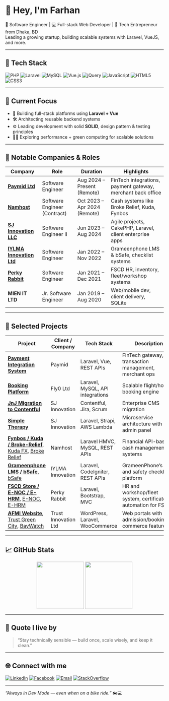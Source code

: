# 👋 Hey, I'm Farhan

🚀 Software Engineer | 💻 Full-stack Web Developer | 🌱 Tech Entrepreneur from Dhaka, BD  
Leading a growing startup, building scalable systems with Laravel, VueJS, and more.

---

## 🔧 Tech Stack
![PHP](https://img.shields.io/badge/-PHP-777BB4?style=flat&logo=php&logoColor=white)
![Laravel](https://img.shields.io/badge/-Laravel-E74430?style=flat&logo=laravel&logoColor=white)
![MySQL](https://img.shields.io/badge/-MySQL-00758F?style=flat&logo=mysql&logoColor=white)
![Vue.js](https://img.shields.io/badge/-Vue.js-42b883?style=flat&logo=vue.js&logoColor=white)
![jQuery](https://img.shields.io/badge/-jQuery-0769AD?style=flat&logo=jquery&logoColor=white)
![JavaScript](https://img.shields.io/badge/-JavaScript-F7DF1E?style=flat&logo=javascript&logoColor=black)
![HTML5](https://img.shields.io/badge/-HTML5-E34F26?style=flat&logo=html5&logoColor=white)
![CSS3](https://img.shields.io/badge/-CSS3-1572B6?style=flat&logo=css3)

---

## 📌 Current Focus
- 🔧 Building full-stack platforms using **Laravel + Vue**
- 🛠 Architecting reusable backend systems
- ⚙️ Leading development with solid **SOLID**, design pattern & testing principles
- 🚴‍♂️ Exploring performance + green computing for scalable solutions

---

## 🔨 Notable Companies & Roles

| Company                                             | Role                         | Duration                    | Highlights                                                  |
|-----------------------------------------------------|------------------------------|-----------------------------|-------------------------------------------------------------|
| [**Paymid Ltd**](https://paymid.com)               | Software Engineer            | Aug 2024 – Present (Remote) | FinTech integrations, payment gateway, merchant back office |
| [**Namhost**](https://namhost.com)                 | Software Engineer (Contract) | Oct 2023 – Apr 2024 (Remote)| Cash systems like Broke Relief, Kuda, Fynbos                |
| [**SJ Innovation LLC**](https://sjinnovation.com)  | Software Engineer II         | Jun 2023 – Aug 2024         | Agile projects, CakePHP, Laravel, client enterprise apps    |
| [**IYLMA Innovation Ltd**](https://iylma.com)      | Software Engineer            | Jan 2022 – Nov 2022         | Grameenphone LMS & bSafe, checklist systems                 |
| [**Perky Rabbit**](https://perkyrabbit.com)        | Software Engineer            | Jan 2021 – Dec 2021         | FSCD HR, inventory, fleet/workshop systems                  |
| **MIEN IT LTD**                                     | Jr. Software Engineer        | Jan 2019 – Aug 2020         | Web/mobile dev, client delivery, SQLite                     |

---

## 🚀 Selected Projects

| Project                                                                                  | Client / Company                      | Tech Stack                                 | Description                                                        |
|------------------------------------------------------------------------------------------|---------------------------------------|--------------------------------------------|--------------------------------------------------------------------|
| [**Payment Integration System**](https://paymid.com)                                     | Paymid                                | Laravel, Vue, REST APIs                    | FinTech gateway, transaction management, merchant ops              |
| [**Booking Platform**](https://fly0.co)                                                  | Fly0 Ltd                              | Laravel, MySQL, API integrations           | Scalable flight/hotel booking engine                               |
| [**JnJ Migration to Contentful**](https://sjinnovation.com)                              | SJ Innovation                         | Contentful, Jira, Scrum                    | Enterprise CMS migration                                           |
| [**Simple Therapy**](https://simpletherapy.com)                                          | SJ Innovation                         | Laravel, Strapi, AWS Lambda                | Microservice architecture with admin panel                         |
| [**Fynbos / Kuda / Broke-Relief**](https://fynbos.co.za), [Kuda FX](https://kuda.co.za), [Broke Relief](https://brokerelief.cash) | Namhost         | Laravel HMVC, MySQL, REST APIs             | Financial API-based cash management systems                        |
| [**Grameenphone LMS / bSafe**](https://grameenphone.academy), [bSafe](https://bsafe.grameenphone.com) | IYLMA Innovation | Laravel, CodeIgniter, REST APIs            | GrameenPhone’s LMS and safety checklist platform                   |
| [**FSCD Store / E-NOC / E-HRM**](https://estore.fireservice.gov.bd), [E-NOC](https://enoc.fireservice.gov.bd), [E-HRM](https://ehrm.fireservice.gov.bd) | Perky Rabbit | Laravel, Bootstrap, MVC                    | HR and workshop/fleet system, certificate automation for FSCD      |
| [**AFMI Website**](https://afmibd.net), [Trust Green City](https://trustgreencity.net), [BayWatch](https://baywatch.com.bd) | Trust Innovation Ltd | WordPress, Laravel, WooCommerce           | Web portals with admission/booking/e-commerce features             |

---

## 📈 GitHub Stats
<div align="center">
  <img src="https://github-readme-stats.vercel.app/api?username=psycho3069&show_icons=true&theme=radical" height="150" />
  <img src="https://github-readme-stats.vercel.app/api/top-langs/?username=psycho3069&layout=compact&theme=radical" height="150"/>
</div>

---

## 🧠 Quote I live by
> “Stay technically sensible — build once, scale wisely, and keep it clean.”

---

## 🌐 Connect with me
[![LinkedIn](https://img.shields.io/badge/-LinkedIn-0A66C2?style=flat&logo=linkedin&logoColor=white)](https://www.linkedin.com/in/farhan-khan-a6a8b2157/)
[![Facebook](https://img.shields.io/badge/-Facebook-1877F2?style=flat&logo=facebook&logoColor=white)](https://facebook.com/farhankhan3069)
[![Email](https://img.shields.io/badge/-Email-D14836?style=flat&logo=gmail&logoColor=white)](mailto:farha100669@gmail.com)
[![StackOverflow](https://img.shields.io/badge/-StackOverflow-D14836?style=flat&logo=stackoverflow&logoColor=orange)](https://stackoverflow.com/users/8607640/farhan-ibn-wahid)

---

_“Always in Dev Mode — even when on a bike ride.”_ 🏍️💻
